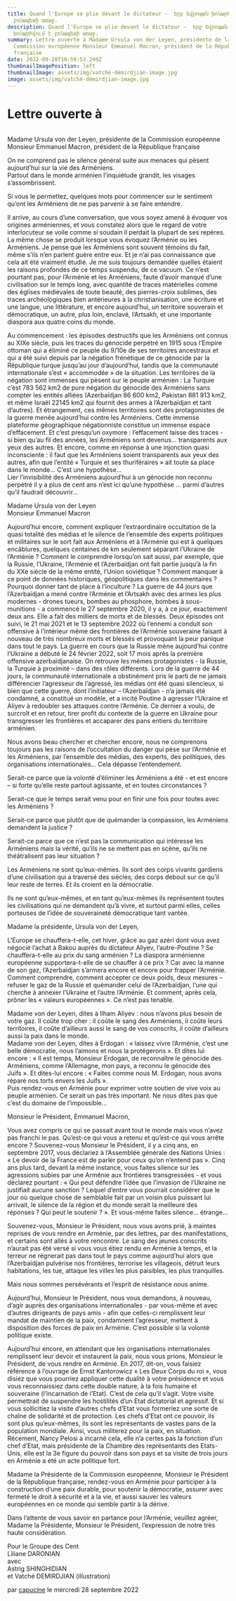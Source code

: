 ```yaml
---
title: Quand l'Europe se plie devant le dictateur -  Երբ Եվրոպան խոնարհվում է
  բռնապետի առաջ.
description: Quand l'Europe se plie devant le dictateur -  Երբ Եվրոպան
  խոնարհվում է բռնապետի առաջ.
summary: Lettre ouverte à Madame Ursula von der Leyen, présidente de la
  Commission européenne Monsieur Emmanuel Macron, président de la République
  française
date: 2022-09-28T10:59:53.249Z
thumbnailImagePosition: left
thumbnailImage: assets/img/vatché-démirdjian-image.jpg
image: assets/img/vatché-démirdjian-image.jpg
---
```

<!--StartFragment-->

# Lettre ouverte à

![]()

Madame Ursula von der Leyen, présidente de la Commission européenne\
Monsieur Emmanuel Macron, président de la République française

On ne comprend pas le silence général suite aux menaces qui pèsent aujourd’hui sur la vie des Arméniens.\
Partout dans le monde arménien l’inquiétude grandit, les visages s’assombrissent.

Si vous le permettez, quelques mots pour commencer sur le sentiment qu’ont les Arméniens de ne pas parvenir à se faire entendre.

Il arrive, au cours d’une conversation, que vous soyez amené à évoquer vos origines arméniennes, et vous constatez alors que le regard de votre interlocuteur se voile comme si soudain il perdait la plupart de ses repères. La même chose se produit lorsque vous évoquez l’Arménie ou les Arméniens. Je pense que les Arméniens sont souvent témoins du fait, même s’ils n’en parlent guère entre eux. Et je n’ai pas connaissance que cela ait été vraiment étudié. Je me suis toujours demandée quelles étaient les raisons profondes de ce temps suspendu, de ce vacuum. Ce n’est pourtant pas, pour l’Arménie et les Arméniens, faute d’avoir manqué d’une civilisation sur le temps long, avec quantité de traces matérielles comme des églises médiévales de toute beauté, des pierres-croix sublimes, des traces archéologiques bien antérieures à la christianisation, une écriture et une langue, une littérature, et encore aujourd’hui, un territoire souverain et démocratique, un autre, plus loin, enclavé, l’Artsakh, et une importante diaspora aux quatre coins du monde.

Au commencement : les épisodes destructifs que les Arméniens ont connus au XIXe siècle, puis les traces du génocide perpétré en 1915 sous l’Empire ottoman qui a éliminé ce peuple du 9/10e de ses territoires ancestraux et qui a été suivi depuis par la négation frénétique de ce génocide par la République turque jusqu’au jour d’aujourd’hui, tandis que la communauté internationale s’est « accommodée » de la situation. Les territoires de la négation sont immenses qui pèsent sur le peuple arménien : La Turquie c’est 783 562 km2 de pure négation du génocide des Arméniens sans compter les entités alliées (Azerbaïdjan 86 600 km2, Pakistan 881 913 km2, et même Israël 22145 km2 qui fournit des armes à l’Azerbaïdjan et tant d’autres). Et étrangement, ces mêmes territoires sont des protagonistes de la guerre menée aujourd’hui contre les Arméniens. Cette immense plateforme géographique négationniste constitue un immense espace d’effacement. Et c’est presqu’un oxymore : l’effacement laisse des traces - si bien qu’au fil des années, les Arméniens sont devenus... transparents aux yeux des autres. Et encore, comme en réponse à une injonction quasi inconsciente : il faut que les Arméniens soient transparents aux yeux des autres, afin que l’entité « Turquie et ses thuriféraires » ait toute sa place dans le monde... C’est une hypothèse…\
Lier l’invisibilité des Arméniens aujourd’hui à un génocide non reconnu perpétré il y a plus de cent ans n’est ici qu’une hypothèse … parmi d’autres qu’il faudrait découvrir…

Madame Ursula von der Leyen\
Monsieur Emmanuel Macron

Aujourd’hui encore, comment expliquer l’extraordinaire occultation de la quasi totalité des médias et le silence de l’ensemble des experts politiques et militaires sur le sort fait aux Arméniens et à l’Arménie qui est à quelques encâblures, quelques centaines de km seulement séparant l’Ukraine de l’Arménie ? Comment le comprendre lorsqu’on sait aussi, par exemple, que la Russie, l’Ukraine, l’Arménie et l’Azerbaïdjan ont fait partie jusqu’à la fin du XXe siècle de la même entité, l’Union soviétique ? Comment manquer à ce point de données historiques, géopolitiques dans les commentaires ? Pourquoi donner tant de place à l’inculture ? La guerre de 44 jours que l’Azerbaïdjan a mené contre l’Arménie et l’Artsakh avec des armes les plus modernes - drones tueurs, bombes au phosphore, bombes à sous-munitions - a commencé le 27 septembre 2020, il y a, à ce jour, exactement deux ans. Elle a fait des milliers de morts et de blessés. Deux épisodes ont suivi, le 21 mai 2021 et le 13 septembre 2022 où l’ennemi a conduit son offensive à l’intérieur même des frontières de l’Arménie souveraine faisant à nouveau de très nombreux morts et blessés et provoquant la peur panique dans tout le pays. La guerre en cours que la Russie mène aujourd’hui contre l’Ukraine a débuté le 24 février 2022, soit 17 mois après la première offensive azerbaïdjanaise. On retrouve les mêmes protagonistes - la Russie, la Turquie à proximité – dans des rôles différents. Lors de la guerre de 44 jours, la communauté internationale a obstinément pris le parti de ne jamais différencier l’agresseur de l’agressé, les médias ont été quasi silencieux, si bien que cette guerre, dont l’initiateur – l’Azerbaïdjan - n’a jamais été condamné, a constitué un modèle, et a incité Poutine à agresser l’Ukraine et Aliyev à redoubler ses attaques contre l’Arménie. Ce dernier a voulu, de surcroît et en retour, tirer profit du contexte de la guerre en Ukraine pour transgresser les frontières et accaparer des pans entiers du territoire arménien.

Nous avons beau chercher et chercher encore, nous ne comprenons toujours pas les raisons de l’occultation du danger qui pèse sur l’Arménie et les Arméniens, par l’ensemble des médias, des experts, des politiques, des organisations internationales... Cela dépasse l’entendement.

Serait-ce parce que la volonté d’éliminer les Arméniens a été - et est encore – si forte qu’elle reste partout agissante, et en toutes circonstances ?

Serait-ce que le temps serait venu pour en finir une fois pour toutes avec les Arméniens ?

Serait-ce parce que plutôt que de quémander la compassion, les Arméniens demandent la justice ?

Serait-ce parce que ce n’est pas la communication qui intéresse les Arméniens mais la vérité, qu’ils ne se mettent pas en scène, qu’ils ne théâtralisent pas leur situation ?

Les Arméniens ne sont qu’eux-mêmes. Ils sont des corps vivants gardiens d’une civilisation qui a traversé des siècles, des corps debout sur ce qu’il leur reste de terres. Et ils croient en la démocratie.

Ils ne sont qu’eux-mêmes, et en tant qu’eux-mêmes ils représentent toutes les civilisations qui ne demandent qu’à vivre, et surtout parmi elles, celles porteuses de l’idée de souveraineté démocratique tant vantée.

Madame la présidente, Ursula von der Leyen,

L’Europe se chauffera-t-elle, cet hiver, grâce au gaz azéri dont vous avez négocié l’achat à Bakou auprès du dictateur Aliyev, l’autre-Poutine ? Se chauffera-t-elle au prix du sang arménien ? La diaspora arménienne européenne supportera-t-elle de se chauffer à ce prix ? Car avec la manne de son gaz, l’Azerbaïdjan s’armera encore et encore pour frapper l’Arménie. Comment comprendre, comment accepter ce deux poids, deux mesures – refuser le gaz de la Russie et quémander celui de l’Azerbaïdjan, l’une qui cherche à annexer l’Ukraine et l’autre l’Arménie. Et comment, après cela, prôner les « valeurs européennes ». Ce n’est pas tenable.

Madame von der Leyen, dites à Ilham Aliyev : nous n’avons plus besoin de votre gaz. Il coûte trop cher : il coûte le sang des Arméniens, il coûte leurs territoires, il coûte d’ailleurs aussi le sang de vos conscrits, il coûte d’ailleurs aussi la paix dans le monde.\
Madame von der Leyen, dites à Erdogan : « laissez vivre l’Arménie, c’est une belle démocratie, nous l’aimons et nous la protégerons ». Et dites lui encore : « Il est temps, Monsieur Erdogan, de reconnaître le génocide des Arméniens, comme l’Allemagne, mon pays, a reconnu le génocide des Juifs ». Et dites-lui encore : « Faites comme nous M. Erdogan, nous avons réparé nos torts envers les Juifs ».\
Puis rendez-vous en Arménie pour exprimer votre soutien de vive voix au peuple arménien. Ce serait un pas très important. Ne nous dites pas que c’est du domaine de l’impossible…

Monsieur le Président, Emmanuel Macron,

Vous avez compris ce qui se passait avant tout le monde mais vous n’avez pas franchi le pas. Qu’est-ce qui vous a retenu et qu’est-ce qui vous arrête encore ? Souvenez-vous Monsieur le Président, il y a cinq ans, en septembre 2017, vous déclariez à l’Assemblée générale des Nations Unies : « Le devoir de la France est de parler pour ceux qu’on n’entend pas ». Cinq ans plus tard, devant la même instance, vous faites silence sur les agressions subies par une Arménie aux frontières transgressées - et vous déclarez pourtant : « Qui peut défendre l’idée que l’invasion de l’Ukraine ne justifiait aucune sanction ? Lequel d’entre vous pourrait considérer que le jour où quelque chose de semblable fait par un voisin plus puissant lui arrivait, le silence de la région et du monde serait la meilleure des réponses ? Qui peut le soutenir ? ». Et vous-même faites silence… étrange…

Souvenez-vous, Monsieur le Président, nous vous avons prié, à maintes reprises de vous rendre en Arménie, par des lettres, par des manifestations, et certains sont allés à votre rencontre. Le sang des jeunes conscrits n’aurait pas été versé si vous vous étiez rendu en Arménie à temps, et la terreur ne régnerait pas dans tout le pays comme aujourd’hui alors que l’Azerbaïdjan pulvérise nos frontières, terrorise les villageois, détruit leurs habitations, les tue, attaque les villes les plus paisibles, les plus tranquilles.

Mais nous sommes persévérants et l’esprit de résistance nous anime.

Aujourd’hui, Monsieur le Président, nous vous demandons, à nouveau, d’agir auprès des organisations internationales - par vous-même et avec d’autres dirigeants de pays amis - afin que celles-ci remplissent leur mandat de maintien de la paix, condamnent l’agresseur, mettent à disposition des forces de paix en Arménie. C’est possible si la volonté politique existe.

Aujourd’hui encore, en attendant que les organisations internationales remplissent leur devoir et instaurent la paix, nous vous prions, Monsieur le Président, de vous rendre en Arménie. En 2017, dit-on, vous faisiez référence à l’ouvrage de Ernst Kantorowicz « Les Deux Corps du roi », vous disiez que vous pourriez appliquer cette dualité à votre présidence et vous vous reconnaissiez dans cette double nature, à la fois humaine et souveraine (l’incarnation de l’Etat). C’est de cela qu’il s’agit. Votre visite permettrait de suspendre les hostilités d’un Etat dictatorial et agressif. Et si vous sollicitiez la visite d’autres chefs d’Etat vous formeriez une sorte de chaîne de solidarité et de protection. Les chefs d’Etat ont ce pouvoir, ils sont plus qu’eux-mêmes, ils sont les représentants de vastes pans de la population mondiale. Ainsi, vous militerez pour la paix, en situation. Récement, Nancy Pelosi a incarné cela, elle n’a certes pas la fonction d’un chef d’Etat, mais présidente de la Chambre des représentants des Etats-Unis, elle est la 3e figure du pouvoir dans son pays et sa visite de trois jours en Arménie a été un acte politique fort.

Madame la Présidente de la Commission européenne, Monsieur le Président de la République française, rendez-vous en Arménie pour participer à la construction d’une paix durable, pour soutenir la démocratie, assurer avec fermeté le droit à sécurité et à la vie, et aussi sauver les valeurs européennes en ce monde qui semble partir à la dérive.

Dans l’attente de vous savoir en partance pour l’Arménie, veuillez agréer, Madame la Présidente, Monsieur le Président, l’expression de notre très haute considération.   

Pour le Groupe des Cent\
Liliane DARONIAN\
avec\
Astrig SHINGHIDIAN\
et Vatché DEMIRDJIAN (illustration)

par [capucine](https://www.armenews.com/spip.php?page=auteur&id_auteur=541) le mercredi 28 septembre 2022

<!--EndFragment-->